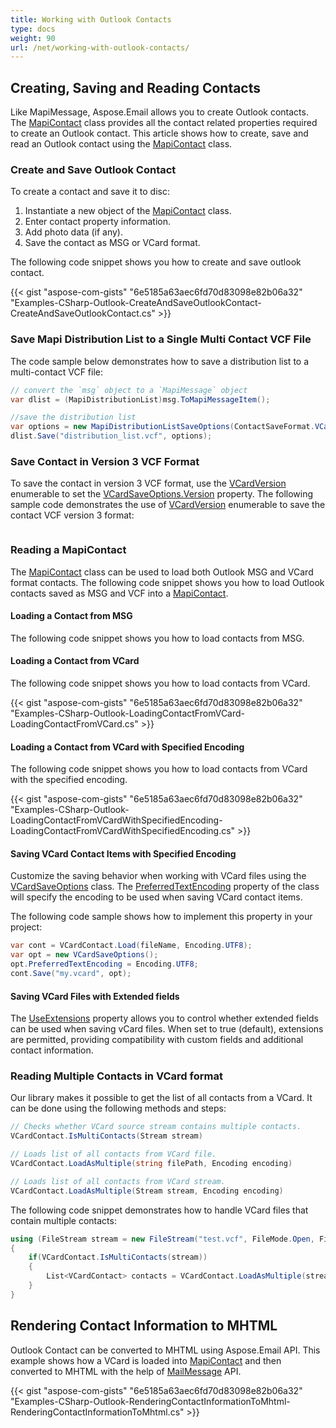 ```yaml
---
title: Working with Outlook Contacts
type: docs
weight: 90
url: /net/working-with-outlook-contacts/
---
```



## **Creating, Saving and Reading Contacts**

Like MapiMessage, Aspose.Email allows you to create Outlook contacts. The [MapiContact](https://reference.aspose.com/email/net/aspose.email.mapi/mapicontact/) class provides all the contact related properties required to create an Outlook contact. This article shows how to create, save and read an Outlook contact using the [MapiContact](https://reference.aspose.com/email/net/aspose.email.mapi/mapicontact/) class.

### **Create and Save Outlook Contact**

To create a contact and save it to disc:

1. Instantiate a new object of the [MapiContact](https://reference.aspose.com/email/net/aspose.email.mapi/mapicontact/) class.
1. Enter contact property information.
1. Add photo data (if any).
1. Save the contact as MSG or VCard format.

The following code snippet shows you how to create and save outlook contact.

{{< gist "aspose-com-gists" "6e5185a63aec6fd70d83098e82b06a32" "Examples-CSharp-Outlook-CreateAndSaveOutlookContact-CreateAndSaveOutlookContact.cs" >}}

### **Save Mapi Distribution List to a Single Multi Contact VCF File**

The code sample below demonstrates how to save a distribution list to a multi-contact VCF file:

```cs
// convert the `msg` object to a `MapiMessage` object
var dlist = (MapiDistributionList)msg.ToMapiMessageItem();

//save the distribution list
var options = new MapiDistributionListSaveOptions(ContactSaveFormat.VCard);
dlist.Save("distribution_list.vcf", options);
```


### **Save Contact in Version 3 VCF Format**

To save the contact in version 3 VCF format, use the [VCardVersion](https://reference.aspose.com/email/net/aspose.email.personalinfo.vcard/vcardversion/) enumerable to set the [VCardSaveOptions.Version](https://reference.aspose.com/email/net/aspose.email.personalinfo.vcard/vcardsaveoptions/version/) property. The following sample code demonstrates the use of [VCardVersion](https://reference.aspose.com/email/net/aspose.email.personalinfo.vcard/vcardversion/) enumerable to save the contact VCF version 3 format:

```cs

```

### **Reading a MapiContact**

The [MapiContact](https://reference.aspose.com/email/net/aspose.email.mapi/mapicontact/) class can be used to load both Outlook MSG and VCard format contacts. The following code snippet shows you how to load Outlook contacts saved as MSG and VCF into a [MapiContact](https://reference.aspose.com/email/net/aspose.email.mapi/mapicontact/).

#### **Loading a Contact from MSG**

The following code snippet shows you how to load contacts from MSG.

#### **Loading a Contact from VCard**

The following code snippet shows you how to load contacts from VCard.

{{< gist "aspose-com-gists" "6e5185a63aec6fd70d83098e82b06a32" "Examples-CSharp-Outlook-LoadingContactFromVCard-LoadingContactFromVCard.cs" >}}

#### **Loading a Contact from VCard with Specified Encoding**

The following code snippet shows you how to load contacts from VCard with the specified encoding.

{{< gist "aspose-com-gists" "6e5185a63aec6fd70d83098e82b06a32" "Examples-CSharp-Outlook-LoadingContactFromVCardWithSpecifiedEncoding-LoadingContactFromVCardWithSpecifiedEncoding.cs" >}}

#### **Saving VCard Contact Items with Specified Encoding**

Customize the saving behavior when working with VCard files using the [VCardSaveOptions](https://reference.aspose.com/email/net/aspose.email.personalinfo.vcard/vcardsaveoptions/#vcardsaveoptions-class) class. The [PreferredTextEncoding](https://reference.aspose.com/email/net/aspose.email.personalinfo.vcard/vcardsaveoptions/preferredtextencoding/) property of the class will specify the encoding to be used when saving VCard contact items.

The following code sample shows how to implement this property in your project:

```cs
var cont = VCardContact.Load(fileName, Encoding.UTF8);
var opt = new VCardSaveOptions();
opt.PreferredTextEncoding = Encoding.UTF8;
cont.Save("my.vcard", opt);
```

#### **Saving VCard Files with Extended fields**

The [UseExtensions](https://reference.aspose.com/email/net/aspose.email.personalinfo.vcard/vcardsaveoptions/useextensions/#vcardsaveoptionsuseextensions-property) property allows you to control whether extended fields can be used when saving vCard files. When set to true (default), extensions are permitted, providing compatibility with custom fields and additional contact information.

### **Reading Multiple Contacts in VCard format**

Our library makes it possible to get the list of all contacts from a VCard. It can be done using the following methods and steps:

```cs
// Checks whether VCard source stream contains multiple contacts.
VCardContact.IsMultiContacts(Stream stream)

// Loads list of all contacts from VCard file.
VCardContact.LoadAsMultiple(string filePath, Encoding encoding)

// Loads list of all contacts from VCard stream.
VCardContact.LoadAsMultiple(Stream stream, Encoding encoding)
```
The following code snippet demonstrates how to handle VCard files that contain multiple contacts:

```cs
using (FileStream stream = new FileStream("test.vcf", FileMode.Open, FileAccess.Read))
{
    if(VCardContact.IsMultiContacts(stream))
    {
        List<VCardContact> contacts = VCardContact.LoadAsMultiple(stream, Encoding.UTF8);
    }
}
```

## **Rendering Contact Information to MHTML**

Outlook Contact can be converted to MHTML using Aspose.Email API. This example shows how a VCard is loaded into [MapiContact](https://reference.aspose.com/email/net/aspose.email.mapi/mapicontact/) and then converted to MHTML with the help of [MailMessage](https://reference.aspose.com/email/net/aspose.email/mailmessage/) API.

{{< gist "aspose-com-gists" "6e5185a63aec6fd70d83098e82b06a32" "Examples-CSharp-Outlook-RenderingContactInformationToMhtml-RenderingContactInformationToMhtml.cs" >}}
